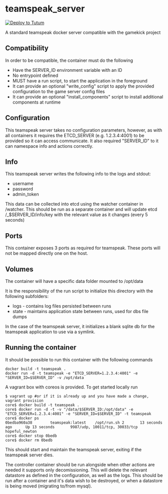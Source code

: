 teamspeak_server
================

[![Deploy to Tutum](https://s.tutum.co/deploy-to-tutum.svg)](https://dashboard.tutum.co/stack/deploy/)

A standard teamspeak docker server compatible with the gamekick project

## Compatibility

In order to be compatible, the container must do the following

* Have the SERVER_ID environment variable with an ID
* No entrypoint defined
* MUST have a run script, to start the application in the foreground
* It can provide an optional "write_config" script to apply the provided configuration to the game server config files
* It can provide an optional "install_components" script to install additional components at runtime

## Configuration

This teamspeak server takes no configuration parameters, however, as with all containers
it requires the ETCD_SERVER (e.g. 1.2.3.4:4001) to be provided so it can access communicate. It also required "SERVER_ID" to it can namespace info and actions correctly.

## Info

This teamspeak server writes the following info to the logs and stdout:
* username
* password
* admin_token

This data can be collected into etcd using the watcher container in /watcher. This should be run as a separate container and will update etcd /_$SERVER_ID/info/key with the relevant value as it changes (every 5 seconds)

## Ports

This container exposes 3 ports as required for teamspeak. These ports will not be mapped directly one on the host.

## Volumes

The container will have a specific data folder mounted to /opt/data

It is the responsibility of the run script to initialize this directory with the
following subfolders:
* logs - contains log files persisted between runs
* state - maintains application state between runs, used for dbs file dumps

In the case of the teamspeak server, it initializes a blank sqlite db for the teamspeak application to use via a symlink. 

## Running the container

It should be possible to run this container with the following commands

```
docker build -t teamspeak .
docker run -d -t teamspeak -e "ETCD_SERVER=1.2.3.4:4001" -e "SERVER_ID=$SERVER_ID" -v /opt/data
```

A vagrant box with coreos is provided. To get started locally run
```
$ vagrant up #or if it is already up and you have made a change, vagrant provision
core$ docker build -t teamspeak .
core$ docker run -d -t -v "/data/$SERVER_ID:/opt/data" -e "ETCD_SERVER=1.2.3.4:4001" -e "SERVER_ID=$SERVER_ID" -t teamspeak
core$ docker ps
0bedba960a38        teamspeak:latest    /opt/run.sh 2       13 seconds ago      Up 13 seconds       9987/udp, 10011/tcp, 30033/tcp   hopeful_newton
core$ docker stop 0bedb
core$ docker rm 0bedb
```

This should start and maintain the teamspeak server, exiting if the teamspeak server dies.

The controller container should be run alongside when other actions are needed it supports only decomissioning. This will delete the relevant datastore as defined in the configuration, as well as the logs. This should be run after a container and it's data wish to be destroyed, or when a datastore is being moved (migrating to/from mysql).
